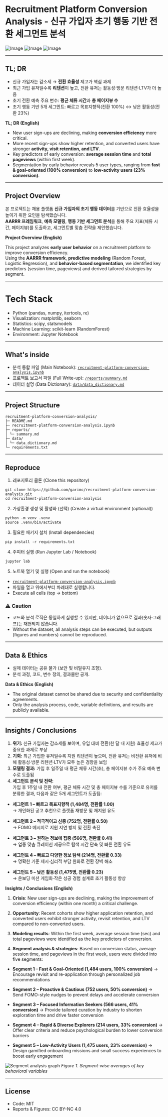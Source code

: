 # Recruitment Platform Conversion Analysis - 신규 가입자 초기 행동 기반 전환 세그먼트 분석
![Image](https://instinctive-milk-d9b.notion.site/image/attachment%3Abc029848-56c5-4cd4-8a4f-d15ec343d80e%3A%E1%84%8E%E1%85%A2%E1%84%8B%E1%85%AD%E1%86%BC%E1%84%91%E1%85%B3%E1%86%AF%E1%84%85%E1%85%A2%E1%86%BA%E1%84%91%E1%85%A9%E1%86%B7_2.jpg?table=block&id=23f9d974-08e6-80a8-95f3-d9a18476ed7e&spaceId=f80357d3-0f5e-4223-be11-6f5365fc1458&width=1790&userId=&cache=v2)
![Image](https://instinctive-milk-d9b.notion.site/image/attachment%3A02c24120-a7ef-49b8-b2c7-62275fe8d130%3A%E1%84%8E%E1%85%A2%E1%84%8B%E1%85%AD%E1%86%BC%E1%84%91%E1%85%B3%E1%86%AF%E1%84%85%E1%85%A2%E1%86%BA%E1%84%91%E1%85%A9%E1%86%B7_3.jpg?table=block&id=23f9d974-08e6-8027-8d73-fd0ad143c3c4&spaceId=f80357d3-0f5e-4223-be11-6f5365fc1458&width=1790&userId=&cache=v2)
![Image](https://instinctive-milk-d9b.notion.site/image/attachment%3A6b205895-2ad5-4598-b39a-7d39bff9d39c%3A%E1%84%8E%E1%85%A2%E1%84%8B%E1%85%AD%E1%86%BC%E1%84%91%E1%85%B3%E1%86%AF%E1%84%85%E1%85%A2%E1%86%BA%E1%84%91%E1%85%A9%E1%86%B7_4.jpg?table=block&id=23f9d974-08e6-80d7-bd65-dd83703c5b7e&spaceId=f80357d3-0f5e-4223-be11-6f5365fc1458&width=1790&userId=&cache=v2)

---

## TL; DR
- 신규 가입자는 감소세 → **전환 효율성** 제고가 핵심 과제  
- 최근 가입 유저일수록 **리텐션**이 높고, 전환 유저는 활동성·방문 리텐션·LTV가 더 높음  
- 초기 전환 예측 주요 변수: **평균 체류 시간**과 **총 페이지뷰 수**  
- 초기 행동 기반 5개 세그먼트: 빠르고 목표지향적(전환 100%) ↔ 낮은 활동성(전환 23%)
  
**TL; DR (English)**

- New user sign-ups are declining, making **conversion efficiency** more critical.  
- More recent sign-ups show higher retention, and converted users have stronger **activity, visit retention, and LTV**.  
- Key predictors of early conversion: **average session time** and **total pageviews** (within first week).  
- Segmentation by early behavior reveals 5 user types, ranging from **fast & goal-oriented (100% conversion)** to **low-activity users (23% conversion)**.

---
## Project Overview
본 프로젝트는 채용 플랫폼 **신규 가입자의 초기 행동 데이터**를 기반으로 전환 효율성을 높이기 위한 요인을 탐색했습니다.  
**AARRR 프레임워크**, **예측 모델링**, **행동 기반 세그먼트 분석**을 통해 주요 지표(체류 시간, 페이지뷰)를 도출하고, 세그먼트별 맞춤 전략을 제안했습니다.

**Project Overview (English)**

This project analyzes **early user behavior** on a recruitment platform to improve conversion efficiency.  
Using the **AARRR framework**, **predictive modeling** (Random Forest, Logistic Regression), and **behavior-based segmentation**, we identified key predictors (session time, pageviews) and derived tailored strategies by segment.

---

# Tech Stack
- Python (pandas, numpy, itertools, re)
- Visualization: matplotlib, seaborn
- Statistics: scipy, statsmodels
- Machine Learning: scikit-learn (RandomForest)
- Environment: Jupyter Notebook
  
---

## What's inside
- 분석 통합 파일 (Main Notebook): [`recruitment-platform-conversion-analysis.ipynb`](./recruitment-platform-conversion-analysis.ipynb)
- 프로젝트 보고서 파일 (Full Write-up): [`/reports/summary.md`](./reports/summary.md)
- 데이터 설명 (Data Dictionary): [`data/data_dictionary.md`](./data/data_dictionary.md)

---

## Project Structure
```
recruitment-platform-conversion-analysis/
├─ README.md
├─ recruitment-platform-conversion-analysis.ipynb
├─ reports/
│ └─ summary.md
├─ data/
│ └─ data_dictionary.md 
└─ requirements.txt
```

---

## Reproduce
1. 레포지토리 클론 (Clone this repository)
```
git clone https://github.com/garimc/recruitment-platform-conversion-analysis.git
cd recruitment-platform-conversion-analysis
```
2. 가상환경 생성 및 활성화 (선택) (Create a virtual environment (optional))
```
python -m venv .venv
source .venv/bin/activate
```
3. 필요한 패키지 설치 (Install dependencies)
```
pip install -r requirements.txt
```
4. 주피터 실행 (Run Jupyter Lab / Notebook)
```
jupyter lab
```
5. 노트북 열기 및 실행 (Open and run the notebook)
- [`recruitment-platform-conversion-analysis.ipynb`](./recruitment-platform-conversion-analysis.ipynb)
- 파일을 열고 위에서부터 차례대로 실행합니다.
- Execute all cells (top → bottom)

### ⚠️ Caution
- 코드와 분석 로직은 동일하게 실행할 수 있지만, 데이터가 없으므로 결과(숫자·그래프)는 재현되지 않습니다.
- Without the dataset, all analysis steps can be executed, but outputs (figures and numbers) cannot be reproduced.

---

## Data & Ethics
- 실제 데이터는 공유 불가 (보안 및 비밀유지 조항).
- 분석 과정, 코드, 변수 정의, 결과물만 공개.
  
**Data & Ethics (English)**
  
- The original dataset cannot be shared due to security and confidentiality agreements.  
- Only the analysis process, code, variable definitions, and results are publicly available.

---

## Insights / Conclusions
1. **위기:** 신규 가입자는 감소세를 보이며, 유입 대비 전환(한 달 내 지원) 효율성 제고가 중요한 과제로 부상  
2. **기회:** 최근 가입한 유저일수록 지원 리텐션이 높으며, 전환 유저는 비전환 유저에 비해 활동성·방문 리텐션·LTV가 모두 높은 경향을 보임  
3. **모델링 결과:** 가입 후 일주일 내 평균 체류 시간(초), 총 페이지뷰 수가 주요 예측 변수로 도출됨  
4. **세그먼트 분석 및 전략:**  
가입 후 1주일 내 전환 여부, 평균 체류 시간 및 총 페이지뷰 수를 기준으로 유저를 분류한 결과, 다음과 같은 5개 세그먼트가 도출됨:  
- **세그먼트 1 – 빠르고 목표지향적 (1,484명, 전환률 1.00)**  
  → 개인화된 공고 추천으로 플랫폼 재방문 및 재지원 유도  

- **세그먼트 2 – 적극적이고 신중 (752명, 전환률 0.50)**  
  → FOMO 메시지로 지원 지연 방지 및 전환 촉진  

- **세그먼트 3 – 원하는 정보에 집중 (566명, 전환률 0.41)**  
  → 업종 맞춤 큐레이션 제공으로 탐색 시간 단축 및 빠른 전환 유도  

- **세그먼트 4 – 빠르고 다양한 정보 탐색 (214명, 전환률 0.33)**  
  → 명확한 기준 제시·심리적 부담 완화로 전환 장벽 해소  

- **세그먼트 5 – 낮은 활동성 (1,475명, 전환률 0.23)**  
  → 온보딩 미션 게임화·작은 성공 경험 설계로 초기 활동성 향상

**Insights / Conclusions (English)**

1. **Crisis**: New user sign-ups are declining, making the improvement of conversion efficiency (within one month) a critical challenge.

2. **Opportunity**: Recent cohorts show higher application retention, and converted users exhibit stronger activity, revisit retention, and LTV compared to non-converted users.

3. **Modeling results**: Within the first week, average session time (sec) and total pageviews were identified as the key predictors of conversion.

4. **Segment analysis & strategies**:
Based on conversion status, average session time, and pageviews in the first week, users were divided into five segments:

- **Segment 1 – Fast & Goal-Oriented (1,484 users, 100% conversion)**
→ Encourage revisit and re-application through personalized job recommendations

- **Segment 2 – Proactive & Cautious (752 users, 50% conversion)**
→ Send FOMO-style nudges to prevent delays and accelerate conversion

- **Segment 3 – Focused Information Seekers (566 users, 41% conversion)**
→ Provide tailored curation by industry to shorten exploration time and drive faster conversion

- **Segment 4 – Rapid & Diverse Explorers (214 users, 33% conversion)**
→ Offer clear criteria and reduce psychological burden to lower conversion barriers

- **Segment 5 – Low-Activity Users (1,475 users, 23% conversion)**
→ Design gamified onboarding missions and small success experiences to boost early engagement
     
![Segment analysis graph](https://instinctive-milk-d9b.notion.site/image/attachment%3A6b25fe21-3ae4-411a-a7c4-82ca2aa9e2d6%3Aimage.png?table=block&id=2339d974-08e6-8072-bc0a-f3d8b83867ca&spaceId=f80357d3-0f5e-4223-be11-6f5365fc1458&width=1790&userId=&cache=v2)
*Figure 1. Segment-wise averages of key behavioral variables*

---

## License
- Code: MIT
- Reports & Figures: CC BY-NC 4.0
